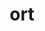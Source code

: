 ---
category: 3-letters
denotation: null
name: ort
reference_link: https://www.etymonline.com/word/ort
root_language: null
root_name: null
title: ort
type: free
word_sums:
- respelling: ort
  sum: 'Ort + '
---